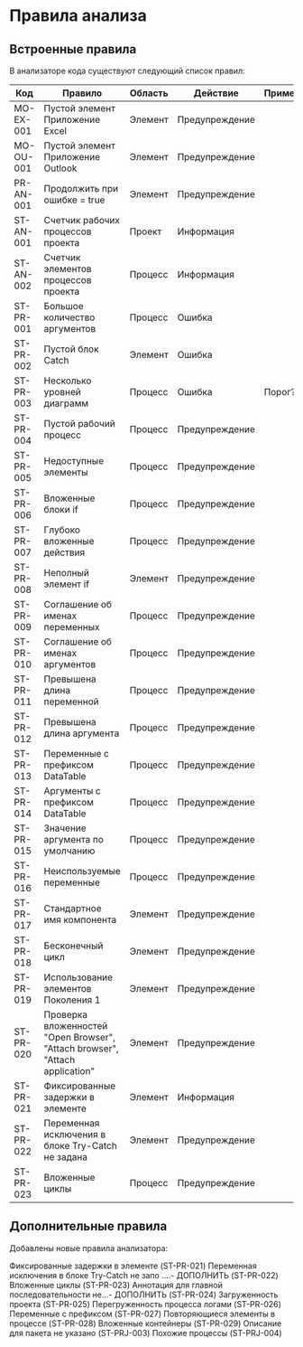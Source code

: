 # Правила анализа

## Встроенные правила
В анализаторе кода существуют следующий список правил:

| Код        | Правило                           | Область      | Действие        | Примечание                        |
| ---------- | --------------------------------- | ------------ | --------------- | --------------------------------- |
| MO-EX-001  | Пустой элемент Приложение Excel   | Элемент      | Предупреждение  | |
| MO-OU-001  | Пустой элемент Приложение Outlook | Элемент      | Предупреждение  | |
| PR-AN-001  | Продолжить при ошибке = true      | Элемент      | Предупреждение  | |
| ST-AN-001  | Счетчик рабочих процессов проекта | Проект       | Информация      | |
| ST-AN-002  | Счетчик элементов процессов проекта | Процесс    | Информация      | |
| ST-PR-001  | Большое количество аргументов     | Процесс      | Ошибка     | |
| ST-PR-002  | Пустой блок Catch                 | Элемент      | Ошибка     | |
| ST-PR-003  | Несколько уровней диаграмм        | Процесс      | Ошибка     | Порог? |
| ST-PR-004  | Пустой рабочий процесс            | Процесс      | Предупреждение  | |
| ST-PR-005  | Недоступные элементы              | Процесс      | Предупреждение  | |
| ST-PR-006  | Вложенные блоки if                | Процесс      | Предупреждение  | |
| ST-PR-007  | Глубоко вложенные действия        | Процесс      | Предупреждение  | |
| ST-PR-008  | Неполный элемент if               | Элемент      | Предупреждение  | |
| ST-PR-009  | Соглашение об именах переменных   | Процесс      | Предупреждение  | |
| ST-PR-010  | Соглашение об именах аргументов   | Процесс      | Предупреждение  | |
| ST-PR-011  | Превышена длина переменной        | Процесс      | Предупреждение  | |
| ST-PR-012  | Превышена длина аргумента         | Процесс      | Предупреждение  | |
| ST-PR-013  | Переменные с префиксом DataTable  | Процесс      | Предупреждение  | |
| ST-PR-014  | Аргументы с префиксом DataTable   | Процесс      | Предупреждение  | |
| ST-PR-015  | Значение аргумента по умолчанию   | Процесс      | Предупреждение  | |
| ST-PR-016  | Неиспользуемые переменные         | Процесс      | Предупреждение  | |
| ST-PR-017  | Стандартное имя компонента        | Элемент      | Предупреждение  | |
| ST-PR-018  | Бесконечный цикл                  | Элемент      | Предупреждение  | |
| ST-PR-019  | Использование элементов Поколения 1 | Элемент    | Предупреждение  | |
| ST-PR-020  | Проверка вложенностей "Open Browser", "Attach browser", "Attach application" | Элемент    | Предупреждение  | |
| ST-PR-021  | Фиксированные задержки в элементе | Элемент      | Информация  | |
| ST-PR-022  | Переменная исключения в блоке Try-Catch не задана | Элемент     | Предупреждение   | |
| ST-PR-023  | Вложенные циклы                   | Процесс      | Предупреждение   | |






## Дополнительные правила

Добавлены новые правила анализатора:



Фиксированные задержки в элементе (ST-PR-021)
Переменная исключения в блоке Try-Catch не запо ....- ДОПОЛНИТЬ (ST-PR-022)
Вложенные циклы (ST-PR-023)
Аннотация для главной последовательности не...- ДОПОЛНИТЬ (ST-PR-024)
Загруженность проекта (ST-PR-025)
Перегруженность процесса логами (ST-PR-026)
Переменные с префиксом (ST-PR-027)
Повторяющиеся элементы в процессе (ST-PR-028)
Вложенные контейнеры (ST-PR-029)
Описание для пакета не указано (ST-PRJ-003)
Похожие процессы (ST-PRJ-004)
